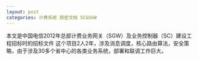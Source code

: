 ```yaml
---
layout: post
categories: 计费系统 脱密文档 SC&SGW
---
```


本文是中国电信2012年总部计费业务网关（SGW）及业务控制器（SC）建设工程招标时的招标文件
这个项目2人2年，涉及消息调度，核心路由算法，安全策略，由于涉及30多个省中心的各类业务系统，部署和联调工作巨大。

<object data="http://img.lichangzhen.top/pdf/2013-03-20-计费运营网2012年总部计费业务网关（SGW）及业务控制器（SC）建设工程.pdf" width="700" height="1000" type='application/pdf'/>